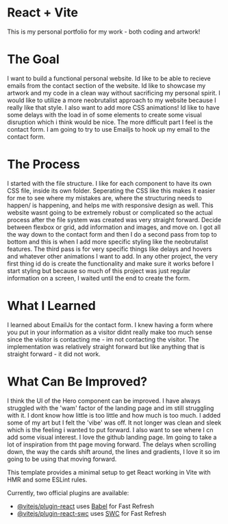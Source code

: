 # React + Vite

This is my personal portfolio for my work - both coding and artwork!

<h1>The Goal</h1>
I want to build a functional personal website. Id like to be able to recieve emails from the contact section of the website. Id like to showcase my artwork and my code in a clean way without sacrificing my personal spirit. I would like to utilize a more neobrutalist approach to my website because I really like that style. I also want to add more CSS animations! Id like to have some delays with the load in of some elements to create some visual disruption which i think would be nice. The more difficult part I feel is the contact form. I am going to try to use Emailjs to hook up my email to the contact form. 


<h1>The Process</h1>
I started with the file structure. I like for each component to have its own CSS file, inside its own folder. Seperating the CSS like this makes it easier for me to see where my mistakes are, where the structuring needs to happen/ is happening, and helps me with responsive design as well. This website wasnt going to be extremely robust or complicated so the actual process after the file system was created was very straight forward. Decide between flexbox or grid, add information and images, and move on. I got all the way down to the contact form and then I do a second pass from top to bottom and this is when I add more specific styling like the neobrutalist features. The third pass is for very specific things like delays and hovers and whatever other animations I want to add. In any other project, the very first thing id do is create the functionality and make sure it works before I start styling but because so much of this project was just regular information on a screen, I waited until the end to create the form. 


<h1>What I Learned</h1>
I learned about EmailJs for the contact form. I knew having a form where you put in your information as a visitor didnt really make too much sense since the visitor is contacting me - im not contacting the visitor. The implementation was relatively straight forward but like anything that is straight forward - it did not work. 


<h1>What Can Be Improved?</h1>
I think the UI of the Hero component can be improved. I have always struggled with the 'wam' factor of the landing page and im still struggling with it. I dont know how little is too little and how much is too much. I added some of my art but I felt the 'vibe' was off. It not longer was clean and sleek which is the feeling i wanted to put forward. I also want to see where I cn add some visual interest. I love the github landing page. Im going to take a lot of inspiration from tht page moving forward. The delays when scrolling down, the way the cards shift around, the lines and gradients, I love it so im going to be using that moving forward.


This template provides a minimal setup to get React working in Vite with HMR and some ESLint rules.

Currently, two official plugins are available:

- [@vitejs/plugin-react](https://github.com/vitejs/vite-plugin-react/blob/main/packages/plugin-react/README.md) uses [Babel](https://babeljs.io/) for Fast Refresh
- [@vitejs/plugin-react-swc](https://github.com/vitejs/vite-plugin-react-swc) uses [SWC](https://swc.rs/) for Fast Refresh
